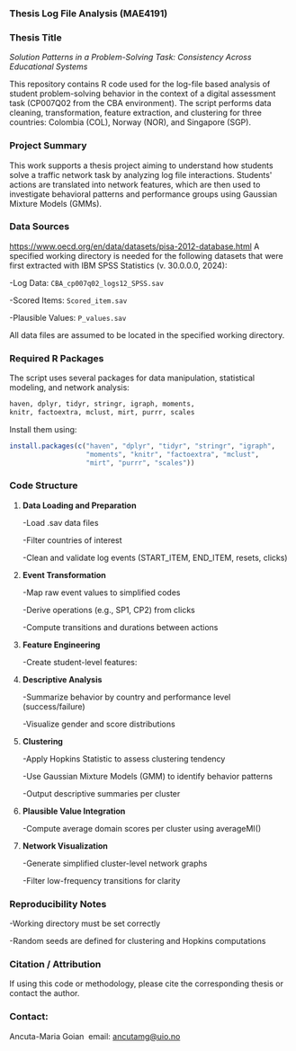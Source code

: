 ### Thesis Log File Analysis (MAE4191)

### Thesis Title 

*Solution Patterns in a Problem-Solving Task: Consistency Across Educational Systems*

This repository contains R code used for the log-file based analysis of student problem-solving behavior in the context of a digital assessment task (CP007Q02 from the CBA environment). The script performs data cleaning, transformation, feature extraction, and clustering for three countries: Colombia (COL), Norway (NOR), and Singapore (SGP).

### Project Summary

This work supports a thesis project aiming to understand how students solve a traffic network task by analyzing log file interactions. Students' actions are translated into network features, which are then used to investigate behavioral patterns and performance groups using Gaussian Mixture Models (GMMs).

### Data Sources
https://www.oecd.org/en/data/datasets/pisa-2012-database.html
A specified working directory is needed for the following datasets that were first extracted with IBM SPSS Statistics (v. 30.0.0.0, 2024):

-Log Data: `CBA_cp007q02_logs12_SPSS.sav`

-Scored Items: `Scored_item.sav`

-Plausible Values: `P_values.sav`

All data files are assumed to be located in the specified working directory.

### Required R Packages

The script uses several packages for data manipulation, statistical modeling, and network analysis:

```r
haven, dplyr, tidyr, stringr, igraph, moments,
knitr, factoextra, mclust, mirt, purrr, scales
```

Install them using:

```r
install.packages(c("haven", "dplyr", "tidyr", "stringr", "igraph",
                   "moments", "knitr", "factoextra", "mclust",
                   "mirt", "purrr", "scales"))
```

### Code Structure

1. **Data Loading and Preparation**

   -Load .sav data files

   -Filter countries of interest

   -Clean and validate log events (START\_ITEM, END\_ITEM, resets, clicks)

2. **Event Transformation**

   -Map raw event values to simplified codes

   -Derive operations (e.g., SP1, CP2) from clicks

   -Compute transitions and durations between actions

3. **Feature Engineering**

   -Create student-level features:

4. **Descriptive Analysis**

   -Summarize behavior by country and performance level (success/failure)

   -Visualize gender and score distributions

5. **Clustering**

   -Apply Hopkins Statistic to assess clustering tendency

   -Use Gaussian Mixture Models (GMM) to identify behavior patterns

   -Output descriptive summaries per cluster

6. **Plausible Value Integration**

   -Compute average domain scores per cluster using averageMI()

7. **Network Visualization**

   -Generate simplified cluster-level network graphs

   -Filter low-frequency transitions for clarity

### Reproducibility Notes

-Working directory must be set correctly

-Random seeds are defined for clustering and Hopkins computations

### Citation / Attribution

If using this code or methodology, please cite the corresponding thesis or contact the author.

### Contact: 

Ancuta-Maria Goian  email: [ancutamg@uio.no](mailto:ancutamg@uio.no)

